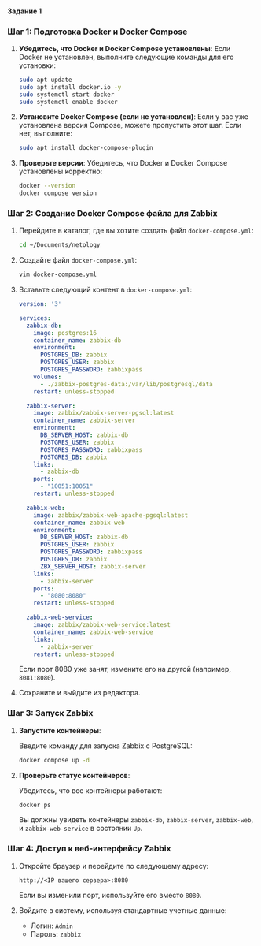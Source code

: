 #### Задание 1

### Шаг 1: Подготовка Docker и Docker Compose

1. **Убедитесь, что Docker и Docker Compose установлены**:
   Если Docker не установлен, выполните следующие команды для его установки:

   ```bash
   sudo apt update
   sudo apt install docker.io -y
   sudo systemctl start docker
   sudo systemctl enable docker
   ```

2. **Установите Docker Compose (если не установлен)**:
   Если у вас уже установлена версия Compose, можете пропустить этот шаг. Если нет, выполните:
   
   ```bash
   sudo apt install docker-compose-plugin
   ```

3. **Проверьте версии**:
   Убедитесь, что Docker и Docker Compose установлены корректно:
   
   ```bash
   docker --version
   docker compose version
   ```

### Шаг 2: Создание Docker Compose файла для Zabbix

1. Перейдите в каталог, где вы хотите создать файл `docker-compose.yml`:

   ```bash
   cd ~/Documents/netology
   ```

2. Создайте файл `docker-compose.yml`:

   ```bash
   vim docker-compose.yml
   ```

3. Вставьте следующий контент в `docker-compose.yml`:

   ```yaml
   version: '3'

   services:
     zabbix-db:
       image: postgres:16
       container_name: zabbix-db
       environment:
         POSTGRES_DB: zabbix
         POSTGRES_USER: zabbix
         POSTGRES_PASSWORD: zabbixpass
       volumes:
         - ./zabbix-postgres-data:/var/lib/postgresql/data
       restart: unless-stopped

     zabbix-server:
       image: zabbix/zabbix-server-pgsql:latest
       container_name: zabbix-server
       environment:
         DB_SERVER_HOST: zabbix-db
         POSTGRES_USER: zabbix
         POSTGRES_PASSWORD: zabbixpass
         POSTGRES_DB: zabbix
       links:
         - zabbix-db
       ports:
         - "10051:10051"
       restart: unless-stopped

     zabbix-web:
       image: zabbix/zabbix-web-apache-pgsql:latest
       container_name: zabbix-web
       environment:
         DB_SERVER_HOST: zabbix-db
         POSTGRES_USER: zabbix
         POSTGRES_PASSWORD: zabbixpass
         POSTGRES_DB: zabbix
         ZBX_SERVER_HOST: zabbix-server
       links:
         - zabbix-server
       ports:
         - "8080:8080"
       restart: unless-stopped

     zabbix-web-service:
       image: zabbix/zabbix-web-service:latest
       container_name: zabbix-web-service
       links:
         - zabbix-server
       restart: unless-stopped
   ```

   Если порт 8080 уже занят, измените его на другой (например, `8081:8080`).

4. Сохраните и выйдите из редактора.

### Шаг 3: Запуск Zabbix

1. **Запустите контейнеры**:

   Введите команду для запуска Zabbix с PostgreSQL:
   
   ```bash
   docker compose up -d
   ```

2. **Проверьте статус контейнеров**:

   Убедитесь, что все контейнеры работают:
   
   ```bash
   docker ps
   ```

   Вы должны увидеть контейнеры `zabbix-db`, `zabbix-server`, `zabbix-web`, и `zabbix-web-service` в состоянии `Up`.

### Шаг 4: Доступ к веб-интерфейсу Zabbix

1. Откройте браузер и перейдите по следующему адресу:
   
   ```
   http://<IP вашего сервера>:8080
   ```

   Если вы изменили порт, используйте его вместо `8080`.

2. Войдите в систему, используя стандартные учетные данные:

   - Логин: `Admin`
   - Пароль: `zabbix`
